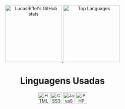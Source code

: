

<p align="center">
<a href="http://www.github.com/LucasRiffel">
    <img height="180em" src="https://github-readme-stats.vercel.app/api?username=LucasRiffel&show_icons=true&hide=&count_private=false&title_color=0891b2&text_color=ffffff&icon_color=0891b2&bg_color=000300&hide_border=false&show_icons=true" alt="LucasRiffel's GitHub stats" />
</a>
<a href="https://github.com/LucasRiffel">
    <img height="180em" src="https://github-readme-stats.vercel.app/api/top-langs/?username=LucasRiffel&langs_count=20&title_color=0891b2&text_color=ffffff&icon_color=0891b2&bg_color=000300&hide_border=false&locale=en&custom_title=Top%20%Languages" alt="Top Languages" />
</a>
</p>

  <h1 align="center">Linguagens Usadas</h1>
  <p align="center">
  <a href="https://developer.mozilla.org/en-US/docs/Glossary/HTML5" target="_blank" rel="noreferrer"><img src="https://raw.githubusercontent.com/danielcranney/readme-generator/main/public/icons/skills/html5-colored.svg" width="36" height="36" alt="HTML5" /></a>
  <a href="https://www.w3.org/TR/CSS/#css" target="_blank" rel="noreferrer"><img src="https://raw.githubusercontent.com/danielcranney/readme-generator/main/public/icons/skills/css3-colored.svg" width="36" height="36" alt="CSS3" /></a>
<a href="https://developer.mozilla.org/en-US/docs/Web/JavaScript" target="_blank" rel="noreferrer"><img src="https://raw.githubusercontent.com/danielcranney/readme-generator/main/public/icons/skills/javascript-colored.svg" width="36" height="36" alt="JavaScript" /></a>
  <a href="https://www.php.net/" target="_blank" rel="noreferrer"><img src="https://raw.githubusercontent.com/danielcranney/readme-generator/main/public/icons/skills/php-colored.svg" width="36" height="36" alt="PHP" /></a>
</p>
</p>
